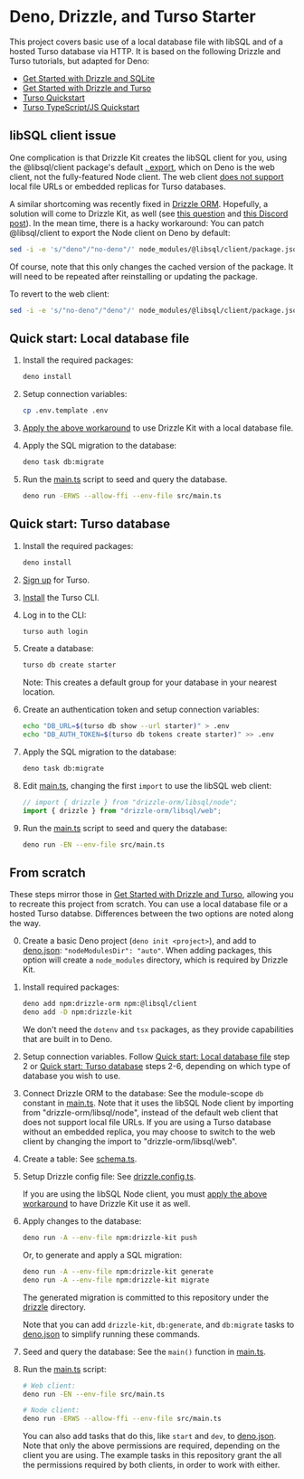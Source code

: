 # Deno, Drizzle, and Turso Starter

This project covers basic use of a local database file with libSQL and of a hosted Turso database via HTTP.
It is based on the following Drizzle and Turso tutorials, but adapted for Deno:

- [Get Started with Drizzle and SQLite](https://orm.drizzle.team/docs/get-started/sqlite-new)
- [Get Started with Drizzle and Turso](https://orm.drizzle.team/docs/get-started/turso-new)
- [Turso Quickstart](https://docs.turso.tech/quickstart)
- [Turso TypeScript/JS Quickstart](https://docs.turso.tech/sdk/ts/quickstart)

## libSQL client issue

One complication is that Drizzle Kit creates the libSQL client for you, using the @libsql/client package's default [. export](https://github.com/tursodatabase/libsql-client-ts/blob/e9db106651333b5111a640c1ea0d141a281d0aba/packages/libsql-client/package.json#L28), which on Deno is the web client, not the fully-featured Node client.
The web client [does not support](https://docs.turso.tech/sdk/ts/reference#local-development) local file URLs or embedded replicas for Turso databases.

A similar shortcoming was recently fixed in [Drizzle ORM](https://github.com/drizzle-team/drizzle-orm/releases/tag/0.35.3).
Hopefully, a solution will come to Drizzle Kit, as well (see [this question](https://github.com/drizzle-team/drizzle-orm/discussions/3122) and [this Discord post](https://discord.com/channels/1043890932593987624/1070810929475883038/1300278316414009415)).
In the mean time, there is a hacky workaround: You can patch @libsql/client to export the Node client on Deno by default:

```sh
sed -i -e 's/"deno"/"no-deno"/' node_modules/@libsql/client/package.json
```

Of course, note that this only changes the cached version of the package.
It will need to be repeated after reinstalling or updating the package.

To revert to the web client:

```sh
sed -i -e 's/"no-deno"/"deno"/' node_modules/@libsql/client/package.json
```

## Quick start: Local database file

1. Install the required packages:

   ```sh
   deno install
   ```

2. Setup connection variables:

   ```sh
   cp .env.template .env
   ```

3. [Apply the above workaround](#libsql-client-issue) to use Drizzle Kit with a local database file.

4. Apply the SQL migration to the database:

   ```sh
   deno task db:migrate
   ```

5. Run the [main.ts](src/main.ts) script to seed and query the database.

   ```sh
   deno run -ERWS --allow-ffi --env-file src/main.ts
   ```

## Quick start: Turso database

1. Install the required packages:

   ```sh
   deno install
   ```

2. [Sign up](https://app.turso.tech/signup) for Turso.

3. [Install](https://docs.turso.tech/cli/installation) the Turso CLI.

4. Log in to the CLI:

   ```sh
   turso auth login
   ```

5. Create a database:

   ```sh
   turso db create starter
   ```

   Note: This creates a default group for your database in your nearest location.

6. Create an authentication token and setup connection variables:

   ```sh
   echo "DB_URL=$(turso db show --url starter)" > .env
   echo "DB_AUTH_TOKEN=$(turso db tokens create starter)" >> .env
   ```

7. Apply the SQL migration to the database:

   ```sh
   deno task db:migrate
   ```

8. Edit [main.ts](src/main.ts), changing the first `import` to use the libSQL web client:

   ```ts
   // import { drizzle } from "drizzle-orm/libsql/node";
   import { drizzle } from "drizzle-orm/libsql/web";
   ```

9. Run the [main.ts](src/main.ts) script to seed and query the database:

   ```sh
   deno run -EN --env-file src/main.ts
   ```

## From scratch

These steps mirror those in [Get Started with Drizzle and Turso](https://orm.drizzle.team/docs/get-started/turso-new), allowing you to recreate this project from scratch.
You can use a local database file or a hosted Turso databse.
Differences between the two options are noted along the way.

0. Create a basic Deno project (`deno init <project>`), and add to [deno.json](deno.json): `"nodeModulesDir": "auto"`.
   When adding packages, this option will create a `node_modules` directory, which is required by Drizzle Kit.

1. Install required packages:

   ```sh
   deno add npm:drizzle-orm npm:@libsql/client
   deno add -D npm:drizzle-kit
   ```

   We don't need the `dotenv` and `tsx` packages, as they provide capabilities that are built in to Deno.

2. Setup connection variables.
   Follow [Quick start: Local database file](#quick-start-local-database-file) step 2 or [Quick start: Turso database](#quick-start-turso-database) steps 2-6, depending on which type of database you wish to use.

3. Connect Drizzle ORM to the database: See the module-scope `db` constant in [main.ts](src/main.ts).
   Note that it uses the libSQL Node client by importing from "drizzle-orm/libsql/node", instead of the default web client that does not support local file URLs.
   If you are using a Turso database without an embedded replica, you may choose to switch to the web client by changing the import to "drizzle-orm/libsql/web".

4. Create a table: See [schema.ts](src/db/schema.ts).

5. Setup Drizzle config file: See [drizzle.config.ts](drizzle.config.ts).

   If you are using the libSQL Node client, you must [apply the above workaround](#local-file-database-issue) to have Drizzle Kit use it as well.

6. Apply changes to the database:

   ```sh
   deno run -A --env-file npm:drizzle-kit push
   ```

   Or, to generate and apply a SQL migration:

   ```sh
   deno run -A --env-file npm:drizzle-kit generate
   deno run -A --env-file npm:drizzle-kit migrate
   ```

   The generated migration is committed to this repository under the [drizzle](drizzle) directory.

   Note that you can add `drizzle-kit`, `db:generate`, and `db:migrate` tasks to [deno.json](deno.json) to simplify running these commands.

7. Seed and query the database: See the `main()` function in [main.ts](src/main.ts).

8. Run the [main.ts](src/main.ts) script:

   ```sh
   # Web client:
   deno run -EN --env-file src/main.ts

   # Node client:
   deno run -ERWS --allow-ffi --env-file src/main.ts
   ```

   You can also add tasks that do this, like `start` and `dev`, to [deno.json](deno.json).
   Note that only the above permissions are required, depending on the client you are using.
   The example tasks in this repository grant the all the permissions required by both clients, in order to work with either.

